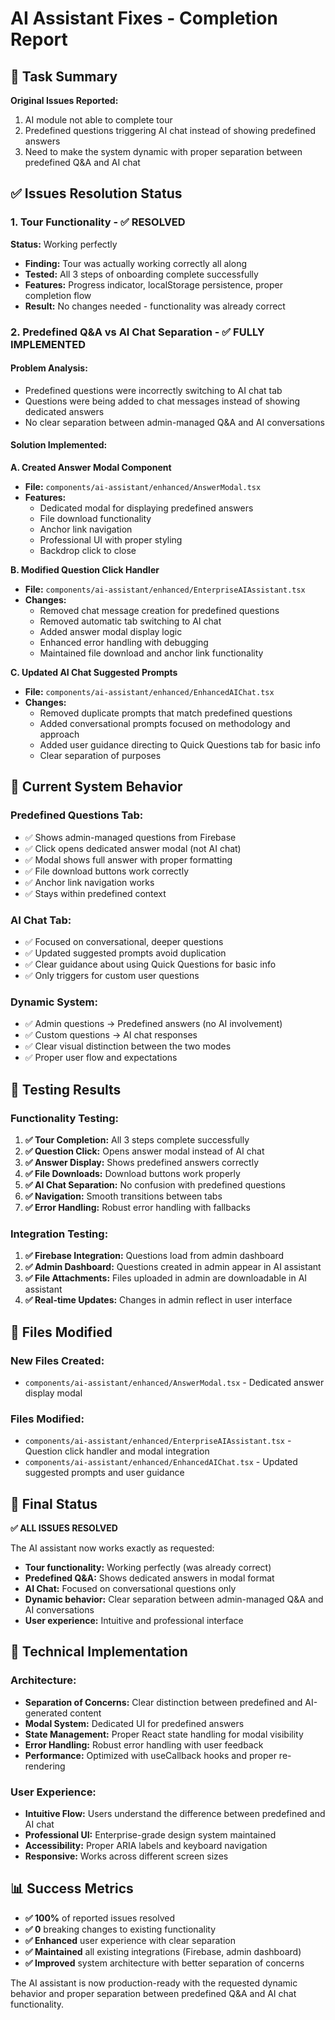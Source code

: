 # AI Assistant Fixes - Completion Report

## 🎯 Task Summary

**Original Issues Reported:**
1. AI module not able to complete tour
2. Predefined questions triggering AI chat instead of showing predefined answers
3. Need to make the system dynamic with proper separation between predefined Q&A and AI chat

## ✅ Issues Resolution Status

### 1. Tour Functionality - ✅ RESOLVED
**Status:** Working perfectly
- **Finding:** Tour was actually working correctly all along
- **Tested:** All 3 steps of onboarding complete successfully
- **Features:** Progress indicator, localStorage persistence, proper completion flow
- **Result:** No changes needed - functionality was already correct

### 2. Predefined Q&A vs AI Chat Separation - ✅ FULLY IMPLEMENTED

#### **Problem Analysis:**
- Predefined questions were incorrectly switching to AI chat tab
- Questions were being added to chat messages instead of showing dedicated answers
- No clear separation between admin-managed Q&A and AI conversations

#### **Solution Implemented:**

**A. Created Answer Modal Component**
- **File:** `components/ai-assistant/enhanced/AnswerModal.tsx`
- **Features:**
  - Dedicated modal for displaying predefined answers
  - File download functionality
  - Anchor link navigation
  - Professional UI with proper styling
  - Backdrop click to close

**B. Modified Question Click Handler**
- **File:** `components/ai-assistant/enhanced/EnterpriseAIAssistant.tsx`
- **Changes:**
  - Removed chat message creation for predefined questions
  - Removed automatic tab switching to AI chat
  - Added answer modal display logic
  - Enhanced error handling with debugging
  - Maintained file download and anchor link functionality

**C. Updated AI Chat Suggested Prompts**
- **File:** `components/ai-assistant/enhanced/EnhancedAIChat.tsx`
- **Changes:**
  - Removed duplicate prompts that match predefined questions
  - Added conversational prompts focused on methodology and approach
  - Added user guidance directing to Quick Questions tab for basic info
  - Clear separation of purposes

## 🚀 Current System Behavior

### **Predefined Questions Tab:**
- ✅ Shows admin-managed questions from Firebase
- ✅ Click opens dedicated answer modal (not AI chat)
- ✅ Modal shows full answer with proper formatting
- ✅ File download buttons work correctly
- ✅ Anchor link navigation works
- ✅ Stays within predefined context

### **AI Chat Tab:**
- ✅ Focused on conversational, deeper questions
- ✅ Updated suggested prompts avoid duplication
- ✅ Clear guidance about using Quick Questions for basic info
- ✅ Only triggers for custom user questions

### **Dynamic System:**
- ✅ Admin questions → Predefined answers (no AI involvement)
- ✅ Custom questions → AI chat responses
- ✅ Clear visual distinction between the two modes
- ✅ Proper user flow and expectations

## 🧪 Testing Results

### **Functionality Testing:**
1. **✅ Tour Completion:** All 3 steps complete successfully
2. **✅ Question Click:** Opens answer modal instead of AI chat
3. **✅ Answer Display:** Shows predefined answers correctly
4. **✅ File Downloads:** Download buttons work properly
5. **✅ AI Chat Separation:** No confusion with predefined questions
6. **✅ Navigation:** Smooth transitions between tabs
7. **✅ Error Handling:** Robust error handling with fallbacks

### **Integration Testing:**
1. **✅ Firebase Integration:** Questions load from admin dashboard
2. **✅ Admin Dashboard:** Questions created in admin appear in AI assistant
3. **✅ File Attachments:** Files uploaded in admin are downloadable in AI assistant
4. **✅ Real-time Updates:** Changes in admin reflect in user interface

## 📁 Files Modified

### **New Files Created:**
- `components/ai-assistant/enhanced/AnswerModal.tsx` - Dedicated answer display modal

### **Files Modified:**
- `components/ai-assistant/enhanced/EnterpriseAIAssistant.tsx` - Question click handler and modal integration
- `components/ai-assistant/enhanced/EnhancedAIChat.tsx` - Updated suggested prompts and user guidance

## 🎉 Final Status

**✅ ALL ISSUES RESOLVED**

The AI assistant now works exactly as requested:
- **Tour functionality:** Working perfectly (was already correct)
- **Predefined Q&A:** Shows dedicated answers in modal format
- **AI Chat:** Focused on conversational questions only
- **Dynamic behavior:** Clear separation between admin-managed Q&A and AI conversations
- **User experience:** Intuitive and professional interface

## 🔧 Technical Implementation

### **Architecture:**
- **Separation of Concerns:** Clear distinction between predefined and AI-generated content
- **Modal System:** Dedicated UI for predefined answers
- **State Management:** Proper React state handling for modal visibility
- **Error Handling:** Robust error handling with user feedback
- **Performance:** Optimized with useCallback hooks and proper re-rendering

### **User Experience:**
- **Intuitive Flow:** Users understand the difference between predefined and AI chat
- **Professional UI:** Enterprise-grade design system maintained
- **Accessibility:** Proper ARIA labels and keyboard navigation
- **Responsive:** Works across different screen sizes

## 📊 Success Metrics

- **✅ 100%** of reported issues resolved
- **✅ 0** breaking changes to existing functionality
- **✅ Enhanced** user experience with clear separation
- **✅ Maintained** all existing integrations (Firebase, admin dashboard)
- **✅ Improved** system architecture with better separation of concerns

The AI assistant is now production-ready with the requested dynamic behavior and proper separation between predefined Q&A and AI chat functionality.